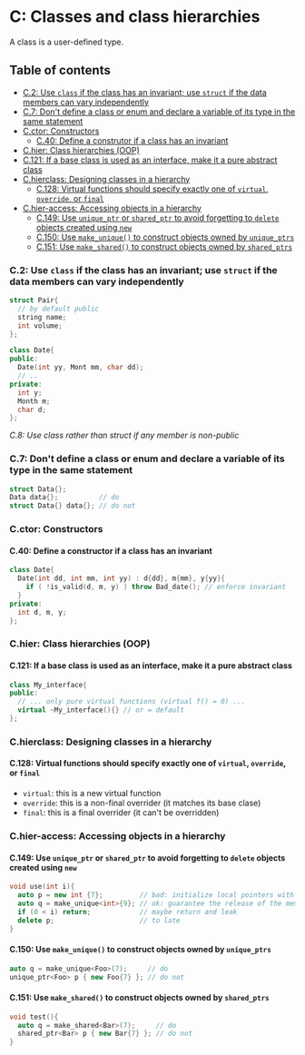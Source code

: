 # C: Classes and class hierarchies
A class is a user-defined type.

## Table of contents
* [C.2: Use `class` if the class has an invariant; use `struct` if the data members can vary independently](#c2-use-class-if-the-class-has-an-invariant-use-struct-if-the-data-members-can-vary-independently)
* [C.7: Don't define a class or enum and declare a variable of its type in the same statement](#c7-dont-define-a-class-or-enum-and-declare-a-variable-of-its-type-in-the-same-statement)
* [C.ctor: Constructors](#cctor-constructors)
  * [C.40: Define a construtor if a class has an invariant](#c40-define-a-constructor-if-a-class-has-an-invariant)
* [C.hier: Class hierarchies (OOP)](#chier-class-hierarchies-oop)
 * [C.121: If a base class is used as an interface, make it a pure abstract class](#c121-if-a-base-class-is-used-as-an-interface-make-it-a-pure-abstract-class)
* [C.hierclass: Designing classes in a hierarchy](#chierclass-designing-classes-in-a-hierarchy)
  * [C.128: Virtual functions should specify exactly one of `virtual`, `override`, or `final`](#c128-virtual-functions-should-specify-exactly-one-of-virtual-override-or-final)
* [C.hier-access: Accessing objects in a hierarchy](#chier-access-accessing-objects-in-a-hierarchy)
  * [C.149: Use `unique_ptr` or `shared_ptr` to avoid forgetting to `delete` objects created using `new`](#c149-use-unique_ptr-or-shared_ptr-to-avoid-forgetting-to-delete-objects-created-using-new)
  * [C.150: Use `make_unique()` to construct objects owned by `unique_ptrs`](#c150-use-make_unique-to-construct-objects-owned-by-unique_ptrs)
  * [C.151: Use `make_shared()` to construct objects owned by `shared_ptrs`](#c151-use-make_shared-to-construct-objects-owned-by-shared_ptrs)

### C.2: Use `class` if the class has an invariant; use `struct` if the data members can vary independently
```cpp
struct Pair{
  // by default public
  string name;
  int volume;
};

class Date{
public:
  Date(int yy, Mont mm, char dd);
  // ..
private:
  int y;
  Month m;
  char d;
};
```
_C.8: Use class rather than struct if any member is non-public_

### C.7: Don't define a class or enum and declare a variable of its type in the same statement
```cpp
struct Data{};
Data data{};          // do
struct Data{} data{}; // do not
```

### C.ctor: Constructors

#### C.40: Define a constructor if a class has an invariant
```cpp
class Date{
  Date(int dd, int mm, int yy) : d{dd}, m{mm}, y{yy}{
    if ( !is_valid(d, m, y) ) throw Bad_date(); // enforce invariant
  }
private:
  int d, m, y;
};
```

### C.hier: Class hierarchies (OOP)

#### C.121: If a base class is used as an interface, make it a pure abstract class
```cpp
class My_interface{
public:
  // ... only pure virtual functions (virtual f() = 0) ...
  virtual ~My_interface(){} // or = default
};
```

### C.hierclass: Designing classes in a hierarchy

#### C.128: Virtual functions should specify exactly one of `virtual`, `override`, or `final`
- `virtual`: this is a new virtual function
- `override`: this is a non-final overrider (it matches its base clase)
- `final`: this is a final overrider (it can't be overridden)

### C.hier-access: Accessing objects in a hierarchy

#### C.149: Use `unique_ptr` or `shared_ptr` to avoid forgetting to `delete` objects created using `new`
```cpp
void use(int i){
  auto p = new int {7};         // bad: initialize local pointers with new
  auto q = make_unique<int>{9}; // ok: guarantee the release of the memory-allocated for 9
  if (0 < i) return;            // maybe return and leak
  delete p;                     // to late
}
```

#### C.150: Use `make_unique()` to construct objects owned by `unique_ptrs`
```cpp
auto q = make_unique<Foo>(7);     // do
unique_ptr<Foo> p { new Foo{7} }; // do not
```

#### C.151: Use `make_shared()` to construct objects owned by `shared_ptrs`
```cpp
void test(){
  auto q = make_shared<Bar>(7);     // do
  shared_ptr<Bar> p { new Bar{7} }; // do not
}
```

